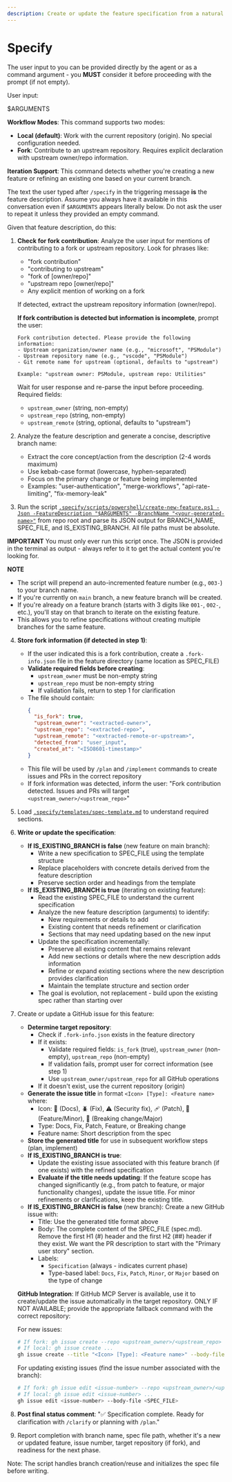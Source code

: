 ```yaml
---
description: Create or update the feature specification from a natural language feature description.
---
```


# Specify

The user input to you can be provided directly by the agent or as a command argument - you **MUST** consider it before proceeding with the prompt (if not empty).

User input:

$ARGUMENTS

**Workflow Modes**: This command supports two modes:
- **Local (default)**: Work with the current repository (origin). No special configuration needed.
- **Fork**: Contribute to an upstream repository. Requires explicit declaration with upstream owner/repo information.

**Iteration Support**: This command detects whether you're creating a new feature or refining an existing one based on your current branch.

The text the user typed after `/specify` in the triggering message **is** the feature description. Assume you always have it available in this conversation even if `$ARGUMENTS` appears literally below. Do not ask the user to repeat it unless they provided an empty command.

Given that feature description, do this:

1. **Check for fork contribution**: Analyze the user input for mentions of contributing to a fork or upstream repository. Look for phrases like:
   - "fork contribution"
   - "contributing to upstream"
   - "fork of [owner/repo]"
   - "upstream repo [owner/repo]"
   - Any explicit mention of working on a fork

   If detected, extract the upstream repository information (owner/repo).

   **If fork contribution is detected but information is incomplete**, prompt the user:

   ```text
   Fork contribution detected. Please provide the following information:
   - Upstream organization/owner name (e.g., "microsoft", "PSModule")
   - Upstream repository name (e.g., "vscode", "PSModule")
   - Git remote name for upstream (optional, defaults to "upstream")

   Example: "upstream owner: PSModule, upstream repo: Utilities"
   ```

   Wait for user response and re-parse the input before proceeding. Required fields:
   - `upstream_owner` (string, non-empty)
   - `upstream_repo` (string, non-empty)
   - `upstream_remote` (string, optional, defaults to "upstream")

2. Analyze the feature description and generate a concise, descriptive branch name:
   - Extract the core concept/action from the description (2-4 words maximum)
   - Use kebab-case format (lowercase, hyphen-separated)
   - Focus on the primary change or feature being implemented
   - Examples: "user-authentication", "merge-workflows", "api-rate-limiting", "fix-memory-leak"

3. Run the script [`.specify/scripts/powershell/create-new-feature.ps1 -Json -FeatureDescription "$ARGUMENTS" -BranchName "<your-generated-name>"`](../../.specify/scripts/powershell/create-new-feature.ps1) from repo root and parse its JSON output for BRANCH_NAME, SPEC_FILE, and IS_EXISTING_BRANCH. All file paths must be absolute.

**IMPORTANT** You must only ever run this script once. The JSON is provided in the terminal as output - always refer to it to get the actual content you're looking for.

**NOTE**

- The script will prepend an auto-incremented feature number (e.g., `003-`) to your branch name.
- If you're currently on `main` branch, a new feature branch will be created.
- If you're already on a feature branch (starts with 3 digits like `001-`, `002-`, etc.), you'll stay on that branch to iterate on the existing feature.
- This allows you to refine specifications without creating multiple branches for the same feature.

4. **Store fork information (if detected in step 1)**:
   - If the user indicated this is a fork contribution, create a `.fork-info.json` file in the feature directory (same location as SPEC_FILE)
   - **Validate required fields before creating**:
     - `upstream_owner` must be non-empty string
     - `upstream_repo` must be non-empty string
     - If validation fails, return to step 1 for clarification
   - The file should contain:
     ```json
     {
       "is_fork": true,
       "upstream_owner": "<extracted-owner>",
       "upstream_repo": "<extracted-repo>",
       "upstream_remote": "<extracted-remote-or-upstream>",
       "detected_from": "user_input",
       "created_at": "<ISO8601-timestamp>"
     }
     ```
   - This file will be used by `/plan` and `/implement` commands to create issues and PRs in the correct repository
   - If fork information was detected, inform the user: "Fork contribution detected. Issues and PRs will target `<upstream_owner>/<upstream_repo>`"

5. Load [`.specify/templates/spec-template.md`](../../.specify/templates/spec-template.md) to understand required sections.

6. **Write or update the specification**:
   - **If IS_EXISTING_BRANCH is false** (new feature on main branch):
     - Write a new specification to SPEC_FILE using the template structure
     - Replace placeholders with concrete details derived from the feature description
     - Preserve section order and headings from the template
   - **If IS_EXISTING_BRANCH is true** (iterating on existing feature):
     - Read the existing SPEC_FILE to understand the current specification
     - Analyze the new feature description (arguments) to identify:
       - New requirements or details to add
       - Existing content that needs refinement or clarification
       - Sections that may need updating based on the new input
     - Update the specification incrementally:
       - Preserve all existing content that remains relevant
       - Add new sections or details where the new description adds information
       - Refine or expand existing sections where the new description provides clarification
       - Maintain the template structure and section order
     - The goal is evolution, not replacement - build upon the existing spec rather than starting over

7. Create or update a GitHub issue for this feature:
   - **Determine target repository**:
     - Check if `.fork-info.json` exists in the feature directory
     - If it exists:
       - Validate required fields: `is_fork` (true), `upstream_owner` (non-empty), `upstream_repo` (non-empty)
       - If validation fails, prompt user for correct information (see step 1)
       - Use `upstream_owner/upstream_repo` for all GitHub operations
     - If it doesn't exist, use the current repository (origin)
   - **Generate the issue title** in format `<Icon> [Type]: <Feature name>` where:
     - Icon: 📖 (Docs), 🪲 (Fix), ⚠️ (Security fix), 🩹 (Patch), 🚀 (Feature/Minor), 🌟 (Breaking change/Major)
     - Type: Docs, Fix, Patch, Feature, or Breaking change
     - Feature name: Short description from the spec
   - **Store the generated title** for use in subsequent workflow steps (plan, implement)
   - **If IS_EXISTING_BRANCH is true**:
     - Update the existing issue associated with this feature branch (if one exists) with the refined specification
     - **Evaluate if the title needs updating**: If the feature scope has changed significantly (e.g., from patch to feature, or major functionality changes), update the issue title. For minor refinements or clarifications, keep the existing title.
   - **If IS_EXISTING_BRANCH is false** (new branch): Create a new GitHub issue with:
     - Title: Use the generated title format above
     - Body: The complete content of the SPEC_FILE (spec.md). Remove the first H1 (#) header and the first H2 (##) header if they exist. We want the PR description to start with the "Primary user story" section.
     - Labels:
       - `Specification` (always - indicates current phase)
       - Type-based label: `Docs`, `Fix`, `Patch`, `Minor`, or `Major` based on the type of change

   **GitHub Integration**: If GitHub MCP Server is available, use it to create/update the issue automatically in the target repository. ONLY IF NOT AVAILABLE; provide the appropriate fallback command with the correct repository:

   For new issues:
   ```bash
   # If fork: gh issue create --repo <upstream_owner>/<upstream_repo> ...
   # If local: gh issue create ...
   gh issue create --title "<Icon> [Type]: <Feature name>" --body-file <SPEC_FILE> --label "Specification,<Type>" --body "<existing body>\n\n---\n**Feature Branch**: `<BRANCH_NAME>`"
   ```

   For updating existing issues (find the issue number associated with the branch):
   ```bash
   # If fork: gh issue edit <issue-number> --repo <upstream_owner>/<upstream_repo> ...
   # If local: gh issue edit <issue-number> ...
   gh issue edit <issue-number> --body-file <SPEC_FILE>
   ```

8. **Post final status comment**: "✅ Specification complete. Ready for clarification with `/clarify` or planning with `/plan`."

9. Report completion with branch name, spec file path, whether it's a new or updated feature, issue number, target repository (if fork), and readiness for the next phase.

Note: The script handles branch creation/reuse and initializes the spec file before writing.
